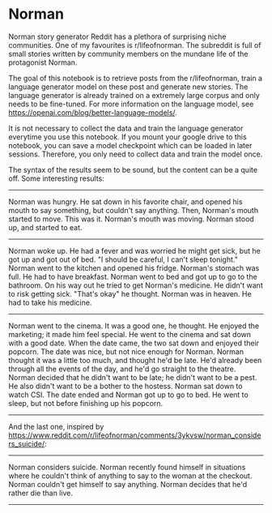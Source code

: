 # Norman

Norman story generator
Reddit has a plethora of surprising niche communities. One of my favourites is r/lifeofnorman. The subreddit is full of small stories written by community members on the mundane life of the protagonist Norman.

The goal of this notebook is to retrieve posts from the r/lifeofnorman, train a language generator model on these post and generate new stories. The language generator is already trained on a extremely large corpus and only needs to be fine-tuned. For more information on the language model, see https://openai.com/blog/better-language-models/.

It is not necessary to collect the data and train the language generator everytime you use this notebook. If you mount your google drive to this notebook, you can save a model checkpoint which can be loaded in later sessions. Therefore, you only need to collect data and train the model once.

The syntax of the results seem to be sound, but the content can be a quite off. Some interesting results:

***
Norman was hungry.
He sat down in his favorite chair, and opened his mouth to say something, but couldn't say anything.
Then, Norman's mouth started to move.
This was it.
Norman's mouth was moving.
Norman stood up, and started to eat.
***
Norman woke up.
He had a fever and was worried he might get sick, but he got up and got out of bed.
"I should be careful, I can't sleep tonight." Norman went to the kitchen and opened his fridge.
Norman's stomach was full.
He had to have breakfast.
Norman went to bed and got up to go to the bathroom.
On his way out he tried to get Norman's medicine.
He didn't want to risk getting sick.
"That's okay" he thought.
Norman was in heaven.
He had to take his medicine.
***
Norman went to the cinema.
It was a good one, he thought.
He enjoyed the marketing; it made him feel special.
He went to the cinema and sat down with a good date.
When the date came, the two sat down and enjoyed their popcorn.
The date was nice, but not nice enough for Norman.
Norman thought it was a little too much, and thought he'd be late.
He'd already been through all the events of the day, and he'd go straight to the theatre.
Norman decided that he didn't want to be late; he didn't want to be a pest.
He also didn't want to be a bother to the hostess.
Norman sat down to watch CSI.
The date ended and Norman got up to go to bed.
He went to sleep, but not before finishing up his popcorn.
***

And the last one, inspired by https://www.reddit.com/r/lifeofnorman/comments/3ykvsw/norman_considers_suicide/:

***
Norman considers suicide.
Norman recently found himself in situations where he couldn't think of anything to say to the woman at the checkout.
Norman couldn't get himself to say anything.
Norman decides that he'd rather die than live.
***

